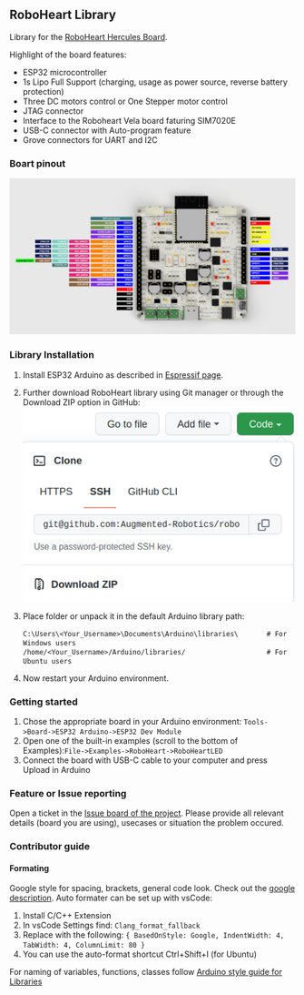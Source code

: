 ## RoboHeart Library
Library for the [RoboHeart Hercules Board](https://roboheart.de). 

Highlight of the board features:
- ESP32 microcontroller
- 1s Lipo Full Support (charging, usage as power source, reverse battery protection)
- Three DC motors control or One Stepper motor control
- JTAG connector
- Interface to the Roboheart Vela board faturing SIM7020E
- USB-C connector with Auto-program feature
- Grove connectors for UART and I2C

### Boart pinout
![Board pinout](images/RoboHeart_Hercules_PINS.jpg)

### Library Installation

1. Install ESP32 Arduino as described in [Espressif page](https://docs.espressif.com/projects/arduino-esp32/en/latest/installing.html).

2. Further download RoboHeart library using Git manager or through the Download ZIP option in GitHub:  
![Lib installation](images/Lib_installation.png)

3. Place folder or unpack it in the default Arduino library path:
    ```
    C:\Users\<Your_Username>\Documents\Arduino\libraries\       # For Windows users
    /home/<Your_Username>/Arduino/libraries/                    # For Ubuntu users
    ```

4. Now restart your Arduino environment. 

### Getting started

1. Chose the appropriate board in your Arduino environment: `Tools->Board->ESP32 Arduino->ESP32 Dev Module`
2. Open one of the built-in examples (scroll to the bottom of Examples):`File->Examples->RoboHeart->RoboHeartLED`
3. Connect the board with USB-C cable to your computer and press Upload in Arduino

### Feature or Issue reporting
Open a ticket in the [Issue board of the project](https://github.com/Augmented-Robotics/roboheart-arduino-library/issues). Please provide all relevant details (board you are using), usecases or situation the problem occured.


### Contributor guide
#### Formating
Google style for spacing, brackets, general code look. Check out the [google description](https://google.github.io/styleguide/cppguide.html#Classes). Auto formater can be set up with vsCode:
1. Install C/C++ Extension
2. In vsCode Settings find: `Clang_format_fallback`
3. Replace with the following: ```{ BasedOnStyle: Google, IndentWidth: 4, TabWidth: 4, ColumnLimit: 80 }```
4. You can use the auto-format shortcut Ctrl+Shift+I (for Ubuntu)


For naming of variables, functions, classes follow [Arduino style guide for Libraries](https://docs.arduino.cc/learn/contributions/arduino-library-style-guide) 